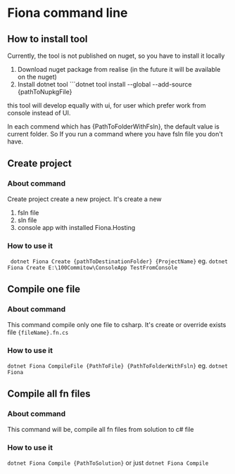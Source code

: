 # Fiona command line

## How to install tool

Currently, the tool is not published on nuget, so you have to install it locally

1. Download nuget package from realise (in the future it will be available on the nuget)
2. Install dotnet tool ```dotnet tool install --global --add-source {pathToNupkgFile}

this tool will develop equally with ui, for user which prefer work from console instead of UI.

In each commend which has {PathToFolderWithFsln}, the default value is current folder.
So If you run a command where you have fsln file you don't have.

## Create project

### About command

Create project create a new project. It's create a new

1. fsln file
2. sln file
3. console app with installed Fiona.Hosting

### How to use it

``` dotnet Fiona Create {pathToDestinationFolder} {ProjectName}```
eg. `dotnet Fiona Create E:\100Commitow\ConsoleApp TestFromConsole`

## Compile one file

### About command

This command compile only one file to csharp. It's create or override exists file `{fileName}.fn.cs`

### How to use it

```dotnet Fiona CompileFile {PathToFile} {PathToFolderWithFsln}```
eg. `dotnet Fiona `

## Compile all fn files

### About command

This command will be, compile all fn files from solution to c# file

### How to use it

```dotnet Fiona Compile {PathToSolution}``` or just ```dotnet Fiona Compile```